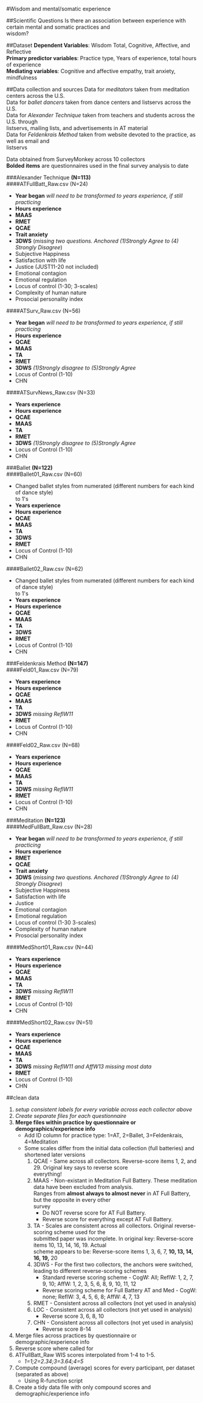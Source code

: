 #Wisdom and mental/somatic experience

##Scientific Questions
Is there an association between experience with certain mental and somatic practices and  
wisdom?

##Dataset
**Dependent Variables**: Wisdom Total, Cognitive, Affective, and Reflective  
**Primary predictor variables**: Practice type, Years of experience, total hours of experience  
**Mediating variables**: Cognitive and affective empathy, trait anxiety, mindfulness

##Data collection and sources
Data for *meditators* taken from meditation centers across the U.S.  
Data for *ballet dancers* taken from dance centers and listservs across the U.S.  
Data for *Alexander Technique* taken from teachers and students across the U.S. through  
listservs, mailing lists, and advertisements in AT material  
Data for *Feldenkrais Method* taken from website devoted to the practice, as well as email and  
listservs  

Data obtained from SurveyMonkey across 10 collectors  
**Bolded items** are questionnaires used in the final survey analysis to date

###Alexander Technique **(N=113)**  
####ATFullBatt\_Raw.csv (N=24)   
* **Year began** *will need to be transformed to years experience, if still practicing* 
* **Hours experience**  
* **MAAS**   
* **RMET** 
* **QCAE**  
* **Trait anxiety**  
* **3DWS** (*missing two questions. Anchored (1)Strongly Agree to (4) Strongly Disagree*)  
* Subjective Happiness  
* Satisfaction with life  
* Justice  (JUST11-20 not included)
* Emotional contagion  
* Emotional regulation  
* Locus of control (1-30; 3-scales)  
* Complexity of human nature  
* Prosocial personality index    

####ATSurv\_Raw.csv (N=56)  
* **Year began** *will need to be transformed to years experience, if still practicing*
* **Hours experience**
* **QCAE**
* **MAAS**
* **TA**
* **RMET**
* **3DWS** *(1)Strongly disagree to (5)Strongly Agree*  
* Locus of Control (1-10)
* CHN  

####ATSurvNews\_Raw.csv (N=33)  
* **Years experience**
* **Hours experience**
* **QCAE**  
* **MAAS**  
* **TA**  
* **RMET**  
* **3DWS** *(1)Strongly disagree to (5)Strongly Agree*  
* Locus of Control (1-10)  
* CHN  
 
###Ballet **(N=122)**  
####Ballet01\_Raw.csv (N=60)  
* Changed ballet styles from numerated (different numbers for each kind of dance style)  
 to 1's
* **Years experience**
* **Hours experience**
* **QCAE**
* **MAAS**
* **TA**
* **3DWS**
* **RMET**
* Locus of Control (1-10)
* CHN

####Ballet02\_Raw.csv (N=62) 
* Changed ballet styles from numerated (different numbers for each kind of dance style)  
 to 1's
* **Years experience**
* **Hours experience**
* **QCAE**
* **MAAS**
* **TA**
* **3DWS**
* **RMET**
* Locus of Control (1-10)
* CHN 

###Feldenkrais Method **(N=147)**  
####Feld01\_Raw.csv (N=79)  
* **Years experience**
* **Hours experience**
* **QCAE**
* **MAAS**
* **TA**
* **3DWS** *missing ReflW11*
* **RMET**
* Locus of Control (1-10)
* CHN 

####Feld02\_Raw.csv (N=68)
* **Years experience**
* **Hours experience**
* **QCAE**
* **MAAS**
* **TA**
* **3DWS** *missing ReflW11*
* **RMET**
* Locus of Control (1-10)
* CHN 

###Meditation **(N=123)**  
####MedFullBatt\_Raw.csv (N=28)  
* **Year began** *will need to be transformed to years experience, if still practicing* 
* **Hours experience**    
* **RMET** 
* **QCAE**  
* **Trait anxiety**  
* **3DWS** (*missing two questions. Anchored (1)Strongly Agree to (4) Strongly Disagree*)  
* Subjective Happiness  
* Satisfaction with life  
* Justice 
* Emotional contagion  
* Emotional regulation  
* Locus of control (1-30 3-scales)  
* Complexity of human nature  
* Prosocial personality index   

####MedShort01\_Raw.csv (N=44)  
* **Years experience**
* **Hours experience**
* **QCAE**
* **MAAS**
* **TA**
* **3DWS** *missing ReflW11*
* **RMET**
* Locus of Control (1-10)
* CHN 

####MedShort02\_Raw.csv (N=51)  
* **Years experience**
* **Hours experience**
* **QCAE**
* **MAAS**
* **TA**
* **3DWS** *missing ReflW11 and AffW13 missing most data*
* **RMET**
* Locus of Control (1-10)
* CHN 

##clean data
1. *setup consistent labels for every variable across each collector above*
2. *Create separate files for each questionnaire*
3. **Merge files within practice by questionnaire or demographics/experience info**
	* Add ID column for practice type: 1=AT, 2=Ballet, 3=Feldenkrais, 4=Meditation
	* Some scales differ from the initial data collection (full batteries) and shortened later versions
		1. QCAE - Same across all collectors. Reverse-score items 1, 2, and 29. Original key says to reverse score  
		everything!
		2. MAAS - Non-existant in Meditation Full Battery. These meditation data have been excluded from analysis.  
		Ranges from **almost always to almost never** in AT Full Battery, but the opposite in every other  
		survey
			* Do NOT reverse score for AT Full Battery.
			* Reverse score for everything except AT Full Battery.
		3. TA   - Scales are consistent across all collectors. Original reverse-scoring scheme used for the  
		submitted paper was incomplete. In original key: Reverse-score items 10, 13, 14, 16, 19. Actual  
		scheme appears to be: Reverse-score items 1, 3, 6, 7, **10, 13, 14, 16, 19,** 20
		4. 3DWS - For the first two collectors, the anchors were switched, leading to different reverse-scoring schemes
			* Standard reverse scoring scheme - CogW: All; ReflW: 1, 2, 7, 9, 10; AffW: 1, 2, 3, 5, 6, 8, 9, 10, 11, 12
			* Reverse scoring scheme for Full Battery AT and Med - CogW: none; ReflW: 3, 4, 5, 6, 8; AffW: 4, 7, 13
		5. RMET - Consistent across all collectors (not yet used in analysis)
		6. LOC  - Consistent across all collectors (not yet used in analysis)
			* Reverse score 3, 6, 8, 10
		7. CHN  - Consistent across all collectors (not yet used in analysis)
			* Reverse score 8-14
4. Merge  files across practices by questionnaire or demographic/experience info
5. Reverse score where called for
6. ATFullBatt_Raw WIS scores interpolated from 1-4 to 1-5.
	* *1=1;2=2.34;3=3.64;4=5*
7. Compute compound (average) scores for every participant, per dataset (separated as above)
	* Using R-function script
8. Create a tidy data file with only compound scores and demographic/experience info
